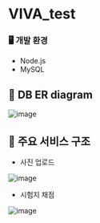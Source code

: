 # VIVA_test
### 🖥️ 개발 환경

- Node.js
- MySQL

## 🧩 DB ER diagram

![image](https://user-images.githubusercontent.com/52443695/121127587-f5bcad80-c864-11eb-8a79-92543c03f452.png)

## 🔧 주요 서비스 구조

- 사진 업로드

![image](https://user-images.githubusercontent.com/52443695/121127611-ffdeac00-c864-11eb-841b-85d1e876604c.png)

- 시험지 채점

![image](https://user-images.githubusercontent.com/52443695/121127662-1422a900-c865-11eb-962a-7f96a671a718.png)
